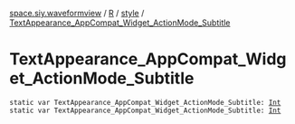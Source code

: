 [space.siy.waveformview](../../index.md) / [R](../index.md) / [style](index.md) / [TextAppearance_AppCompat_Widget_ActionMode_Subtitle](./-text-appearance_-app-compat_-widget_-action-mode_-subtitle.md)

# TextAppearance_AppCompat_Widget_ActionMode_Subtitle

`static var TextAppearance_AppCompat_Widget_ActionMode_Subtitle: `[`Int`](https://kotlinlang.org/api/latest/jvm/stdlib/kotlin/-int/index.html)
`static var TextAppearance_AppCompat_Widget_ActionMode_Subtitle: `[`Int`](https://kotlinlang.org/api/latest/jvm/stdlib/kotlin/-int/index.html)